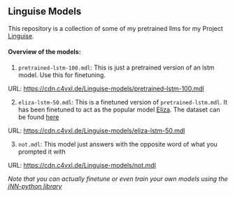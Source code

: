 ## Linguise Models
This repository is a collection of some of my pretrained llms for my Project [Linguise](https://github.com/c4vxl/Linguise/).

#### Overview of the models:
1. `pretrained-lstm-100.mdl`: This is just a pretrained version of an lstm model. Use this for finetuning.

URL: https://cdn.c4vxl.de/Linguise-models/pretrained-lstm-100.mdl

2. `eliza-lstm-50.mdl`: This is a finetuned version of `pretrained-lstm.mdl`. It has been finetuned to act as the popular model [Eliza](https://en.wikipedia.org/wiki/ELIZA). The dataset can be found [here](https://huggingface.co/datasets/MIND-INTERFACES/ELIZA-EVOL-INSTRUCT)

URL: https://cdn.c4vxl.de/Linguise-models/eliza-lstm-50.mdl

3. `not.mdl`: This model just answers with the opposite word of what you prompted it with

URL: https://cdn.c4vxl.de/Linguise-models/not.mdl


_Note that you can actually finetune or even train your own models using the [jNN-python library](https://github.com/c4vxl/jNN-python/)_
